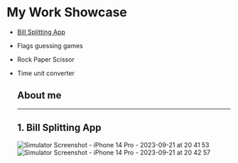 # My Work Showcase
* [Bill Splitting App](https://github.com/kyawphyoaung-ABA/luffy/edit/main/README.md#1-bill-splitting-app)
* Flags guessing games
* Rock Paper Scissor
* Time unit converter
  
  ## About me

  
  ---
  ## 1. Bill Splitting App
  ![Simulator Screenshot - iPhone 14 Pro - 2023-09-21 at 20 41 53](https://github.com/kyawphyoaung-ABA/luffy/assets/59525242/c853eae6-d055-403d-9921-7381e3df7780)
![Simulator Screenshot - iPhone 14 Pro - 2023-09-21 at 20 42 57](https://github.com/kyawphyoaung-ABA/luffy/assets/59525242/6ceaed8f-e6c8-4542-8ec4-333389f3ae4d)


